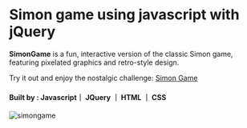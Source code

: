
# Simon game using javascript with jQuery
**SimonGame** is a fun, interactive version of the classic Simon game, featuring pixelated graphics and retro-style design.

Try it out and enjoy the nostalgic challenge: [Simon Game](https://simongame-retrostyle.netlify.app/)

#### Built by : Javascript｜ JQuery ｜ HTML ｜ CSS
![simongame](https://github.com/user-attachments/assets/2ef065cb-104b-4ae9-a0fa-65e1e660a46c)
